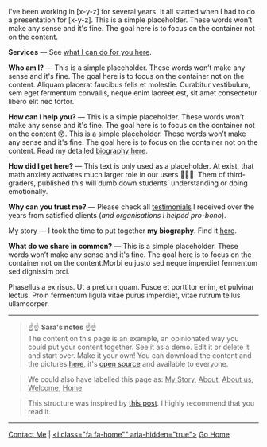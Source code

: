 I've been working in [x-y-z] for several years. It all started when I had to do a presentation for [x-y-z]. This is a simple placeholder. These words won’t make any sense and it's fine. The goal here is to focus on the container not on the content. 

**Services** — See [what I can do for you here](/services/).

**Who am I?** — This is a simple placeholder. These words won’t make any sense and it's fine. The goal here is to focus on the container not on the content. Aliquam placerat faucibus felis et molestie. Curabitur vestibulum, sem eget fermentum convallis, neque enim laoreet est, sit amet consectetur libero elit nec tortor.

**How can I help you?** — This is a simple placeholder. These words won’t make any sense and it's fine. The goal here is to focus on the container not on the content 😙. This is a simple placeholder. These words won’t make any sense and it's fine. The goal here is to focus on the container not on the content. Read my detailed [biography here](/biography/).

**How did I get here?** — This text is only used as a placeholder. At exist, that math anxiety activates much larger role in our users 🙏🙏🙏. Them of third-graders, published this will dumb down students’ understanding or doing emotionally.

**Why can you trust me?** — Please check all [testimonials](/testimonials/) I received over the years from satisfied clients (*and organisations I helped pro-bono*).

My story — I took the time to put together **my biography**. Find it [here](/biography/). 

**What do we share in common?** — This is a simple placeholder. These words won’t make any sense and it's fine. The goal here is to focus on the container not on the content.Morbi eu justo sed neque imperdiet fermentum sed dignissim orci. 

Phasellus a ex risus. Ut a pretium quam. Fusce et porttitor enim, et pulvinar lectus. Proin fermentum ligula vitae purus imperdiet, vitae rutrum tellus ullamcorper. 

---

> ☝️☝️ **Sara's notes** ☝️☝️<br>The content on this page is an example, an opinionated way you could put your content together. See it as a demo. Edit it or delete it and start over. Make it your own! You can download the content and the pictures [here](https://github.com/firepress-org/themes-content/archive/master.zip), it's [open source](https://github.com/firepress-org/themes-content) and available to everyone. 

> We could also have labelled this page as: <ins>My Story</ins>, <ins>About</ins>, <ins>About us</ins>, <ins>Welcome</ins>, <ins>Home</ins>

> This structure was inspired by [this post](http://99u.com/articles/7025/the-resume-is-dead-the-bio-is-king). I highly recommend that you read it.

---

[<i class="fa fa-envelope-o" aria-hidden="true"></i>](/contact/) [Contact Me](/contact/) | [<i class="fa fa-home"" aria-hidden="true"></i>](/) [Go Home](/)<br><br>